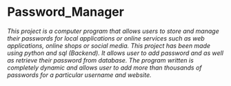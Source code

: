 # Password_Manager

_This project is a computer program that allows users to store and manage their passwords for local applications or online services such as web applications, online shops or social media.
This project has been made using python and sql (Backend).
It allows user to add password and as well as retrieve their password
from database. The program written is completely dynamic and allows user to add more than thousands of passwords for a particular username and website._

